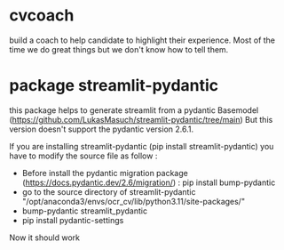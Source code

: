 # cvcoach
build a coach to help candidate to highlight their experience. Most of the time we do great things but we don't know how to tell them.

# package streamlit-pydantic
this package helps to generate streamlit from a pydantic Basemodel (https://github.com/LukasMasuch/streamlit-pydantic/tree/main)
But this version doesn't support the pydantic version 2.6.1.

If you are installing streamlit-pydantic (pip install streamlit-pydantic) you have to modify the source file as follow :

- Before install the pydantic migration package (https://docs.pydantic.dev/2.6/migration/) : pip install bump-pydantic 
- go to the source directory of streamlit-pydantic "/opt/anaconda3/envs/ocr_cv/lib/python3.11/site-packages/"
- bump-pydantic streamlit_pydantic
- pip install pydantic-settings

Now it should work
